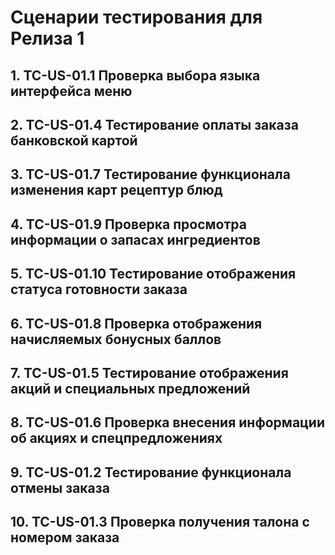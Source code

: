 # Сценарии тестирования для Релиза 1

## 1. **TC-US-01.1** Проверка выбора языка интерфейса меню  
## 2. **TC-US-01.4** Тестирование оплаты заказа банковской картой  
## 3. **TC-US-01.7** Тестирование функционала изменения карт рецептур блюд  
## 4. **TC-US-01.9** Проверка просмотра информации о запасах ингредиентов  
## 5. **TC-US-01.10** Тестирование отображения статуса готовности заказа  
## 6. **TC-US-01.8** Проверка отображения начисляемых бонусных баллов  
## 7. **TC-US-01.5** Тестирование отображения акций и специальных предложений  
## 8. **TC-US-01.6** Проверка внесения информации об акциях и спецпредложениях  
## 9. **TC-US-01.2** Тестирование функционала отмены заказа  
## 10. **TC-US-01.3** Проверка получения талона с номером заказа  
